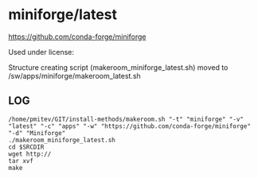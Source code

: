 miniforge/latest
========================

<https://github.com/conda-forge/miniforge>

Used under license:



Structure creating script (makeroom_miniforge_latest.sh) moved to /sw/apps/miniforge/makeroom_latest.sh

LOG
---

    /home/pmitev/GIT/install-methods/makeroom.sh "-t" "miniforge" "-v" "latest" "-c" "apps" "-w" "https://github.com/conda-forge/miniforge" "-d" "Miniforge"
    ./makeroom_miniforge_latest.sh
    cd $SRCDIR
    wget http://
    tar xvf 
    make

